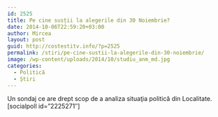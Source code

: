 ```yaml
---
id: 2525
title: Pe cine susții la alegerile din 30 Noiembrie?
date: 2014-10-06T22:59:20+03:00
author: Mircea
layout: post
guid: http://costestitv.info/?p=2525
permalink: /stiri/pe-cine-sustii-la-alegerile-din-30-noiembrie/
image: /wp-content/uploads/2014/10/studiu_anm_md.jpg
categories:
  - Politică
  - Știri
---
```

Un sondaj ce are drept scop de a analiza situaţia politică din Localitate.<!--more-->[socialpoll id=&#8221;2225271&#8243;]